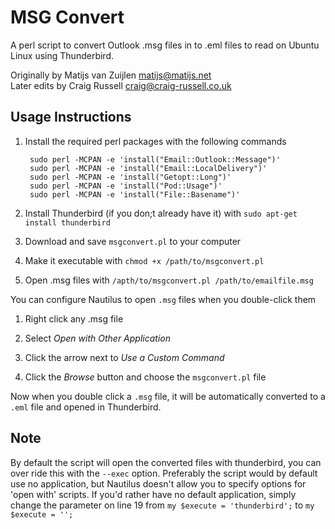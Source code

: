 # MSG Convert

A perl script to convert Outlook .msg files in to .eml files to read on Ubuntu Linux using Thunderbird.

Originally by Matijs van Zuijlen [matijs@matijs.net](matijs@matijs.net)    
Later edits by Craig Russell [craig@craig-russell.co.uk](craig@craig-russell.co.uk)

## Usage Instructions

1. Install the required perl packages with the following commands    

        sudo perl -MCPAN -e 'install("Email::Outlook::Message")'
        sudo perl -MCPAN -e 'install("Email::LocalDelivery")'
        sudo perl -MCPAN -e 'install("Getopt::Long")'
        sudo perl -MCPAN -e 'install("Pod::Usage")'
        sudo perl -MCPAN -e 'install("File::Basename")'
    
2. Install Thunderbird (if you don;t already have it) with `sudo apt-get install thunderbird`

3. Download and save `msgconvert.pl` to your computer

4. Make it executable with `chmod +x /path/to/msgconvert.pl`

5. Open .msg files with `/apth/to/msgconvert.pl /path/to/emailfile.msg`    

You can configure Nautilus to open `.msg` files when you double-click them    

1. Right click any .msg file

2. Select *Open with Other Application*

3. Click the arrow next to *Use a Custom Command*

4. Click the *Browse* button and choose the `msgconvert.pl` file

Now when you double click a `.msg` file, it will be automatically converted to a `.eml` file and opened in Thunderbird.

## Note

By default the script will open the converted files with thunderbird, you can over ride this with the `--exec` option.
Preferably the script would by default use no application, but Nautilus doesn't allow you to specify options for 'open with' scripts.
If you'd rather have no default application, simply change the parameter on line 19 from `my $execute = 'thunderbird';` to `my $execute = '';`
